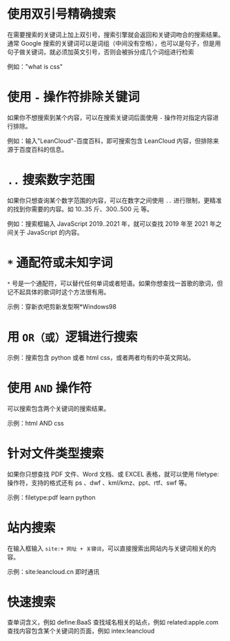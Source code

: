 # 使用双引号精确搜索

在需要搜索的关键词上加上双引号，搜索引擎就会返回和关键词吻合的搜索结果。通常 Google 搜索的关键词可以是词组（中间没有空格），也可以是句子，但是用句子做关键词，就必须加英文引号，否则会被拆分成几个词组进行检索

例如："what is css"


# 使用 `-` 操作符排除关键词

如果你不想搜索到某个内容，可以在搜索关键词后面使用 `-` 操作符对指定内容进行排除。

例如：输入"LeanCloud"-百度百科，即可搜索包含 LeanCloud 内容，但排除来源于百度百科的信息。


# `..` 搜索数字范围

如果你只想查询某个数字范围的内容，可以在数字之间使用 `..` 进行限制，更精准的找到你需要的内容。如 10..35 斤、300..500 元 等。

例如：搜索框输入 JavaScript 2019..2021 年，就可以查找 2019 年至 2021 年之间关于 JavaScript 的内容。


# `*` 通配符或未知字词

`*` 号是一个通配符，可以替代任何单词或者短语。如果你想查找一首歌的歌词，但记不起具体的歌词时这个方法很有用。

示例：穿新衣吧剪新发型啊*Windows98


# 用 `OR（或）`逻辑进行搜索

示例：搜索包含 python 或者 html css，或者两者均有的中英文网站。


# 使用 `AND` 操作符

可以搜索包含两个关键词的搜索结果。

示例：html AND css


# 针对文件类型搜索

如果你只想查找 PDF 文件、Word 文档、或 EXCEL 表格，就可以使用 filetype: 操作符，支持的格式还有 ps 、dwf 、kml/kmz、ppt、rtf、swf 等。

示例：filetype:pdf learn python


# 站内搜索

在输入框输入 `site:+ 网址 + 关键词`，可以直接搜索出网站内与关键词相关的内容。

示例：site:leancloud.cn 即时通讯


# 快速搜索

查单词含义，例如 define:BaaS
查找域名相关的站点，例如 related:apple.com
查找内容包含某个关键词的页面，例如 intex:leancloud

